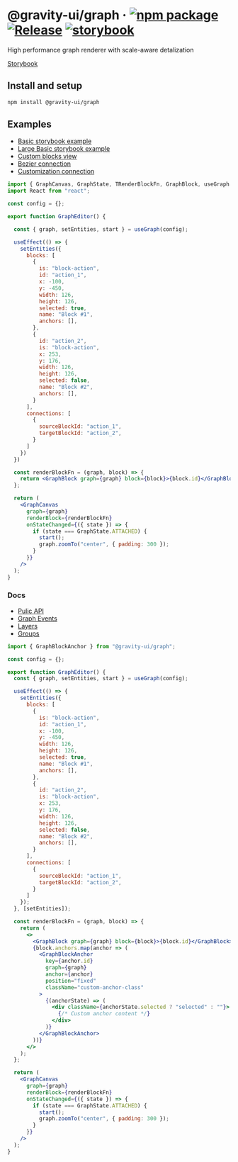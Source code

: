 # @gravity-ui/graph &middot; [![npm package](https://img.shields.io/npm/v/@gravity-ui/graph)](https://www.npmjs.com/package/@gravity-ui/graph) [![Release](https://img.shields.io/github/actions/workflow/status/gravity-ui/graph/release.yml?branch=main&label=Release)](https://github.com/gravity-ui/graph/actions/workflows/release.yml?query=branch:main) [![storybook](https://img.shields.io/badge/Storybook-deployed-ff4685)](https://preview.gravity-ui.com/graph/)

High performance graph renderer with scale-aware detalization

[Storybook](https://preview.gravity-ui.com/graph/)

## Install and setup

```bash
npm install @gravity-ui/graph
```

## Examples
- [Basic storybook example](https://preview.gravity-ui.com/graph/?path=/story/stories-main-grapheditor--hundred-blocks)
- [Large Basic storybook example](https://preview.gravity-ui.com/graph/?path=/story/stories-main-grapheditor--five-thousands-blocks)
- [Custom blocks view](https://preview.gravity-ui.com/graph/?path=/story/stories-main-grapheditor--custom-schematic-block)
- [Bezier connection](https://preview.gravity-ui.com/graph/?path=/story/stories-main-grapheditor--one-bezier-connection)
- [Customization connection](https://preview.gravity-ui.com/graph/?path=/story/api-updateconnection--default)

```jsx
import { GraphCanvas, GraphState, TRenderBlockFn, GraphBlock, useGraph } from "@gravity-ui/graph";
import React from "react";

const config = {};

export function GraphEditor() {

  const { graph, setEntities, start } = useGraph(config);

  useEffect(() => {
    setEntities({
      blocks: [
        {
          is: "block-action",
          id: "action_1",
          x: -100,
          y: -450,
          width: 126,
          height: 126,
          selected: true,
          name: "Block #1",
          anchors: [],
        },
        {
          id: "action_2",
          is: "block-action",
          x: 253,
          y: 176,
          width: 126,
          height: 126,
          selected: false,
          name: "Block #2",
          anchors: [],
        }
      ],
      connections: [
        {
          sourceBlockId: "action_1",
          targetBlockId: "action_2",
        }
      ]
    })
  })

  const renderBlockFn = (graph, block) => {
    return <GraphBlock graph={graph} block={block}>{block.id}</GraphBlock>;
  };

  return (
    <GraphCanvas
      graph={graph}
      renderBlock={renderBlockFn}
      onStateChanged={({ state }) => {
        if (state === GraphState.ATTACHED) {
          start();
          graph.zoomTo("center", { padding: 300 });
        }
      }}
    />
  );
}
```

### Docs

- [Pulic API](docs/public_api.md)
- [Graph Events](docs/events.md)
- [Layers](docs/layers.md)
- [Groups](docs/groups.md)

```jsx
import { GraphBlockAnchor } from "@gravity-ui/graph";

const config = {};

export function GraphEditor() {
  const { graph, setEntities, start } = useGraph(config);

  useEffect(() => {
    setEntities({
      blocks: [
        {
          is: "block-action",
          id: "action_1",
          x: -100,
          y: -450,
          width: 126,
          height: 126,
          selected: true,
          name: "Block #1",
          anchors: [],
        },
        {
          id: "action_2",
          is: "block-action",
          x: 253,
          y: 176,
          width: 126,
          height: 126,
          selected: false,
          name: "Block #2",
          anchors: [],
        }
      ],
      connections: [
        {
          sourceBlockId: "action_1",
          targetBlockId: "action_2",
        }
      ]
    });
  }, [setEntities]);

  const renderBlockFn = (graph, block) => {
    return (
      <>
        <GraphBlock graph={graph} block={block}>{block.id}</GraphBlock>
        {block.anchors.map(anchor => (
          <GraphBlockAnchor
            key={anchor.id}
            graph={graph}
            anchor={anchor}
            position="fixed"
            className="custom-anchor-class"
          >
            {(anchorState) => (
              <div className={anchorState.selected ? "selected" : ""}>
                {/* Custom anchor content */}
              </div>
            )}
          </GraphBlockAnchor>
        ))}
      </>
    );
  };

  return (
    <GraphCanvas
      graph={graph}
      renderBlock={renderBlockFn}
      onStateChanged={({ state }) => {
        if (state === GraphState.ATTACHED) {
          start();
          graph.zoomTo("center", { padding: 300 });
        }
      }}
    />
  );
}
```
